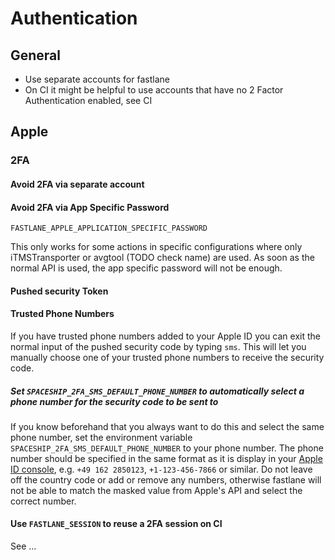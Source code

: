 # Authentication

## General

- Use separate accounts for fastlane
- On CI it might be helpful to use accounts that have no 2 Factor Authentication enabled, see CI

## Apple

### 2FA


#### Avoid 2FA via separate account

#### Avoid 2FA via App Specific Password

`FASTLANE_APPLE_APPLICATION_SPECIFIC_PASSWORD`

This only works for some actions in specific configurations where only iTMSTransporter or avgtool (TODO check name) are used. As soon as the normal API is used, the app specific password will not be enough.

#### Pushed security Token



#### Trusted Phone Numbers

If you have trusted phone numbers added to your Apple ID you can exit the normal input of the pushed security code by typing `sms`. This will let you manually choose one of your trusted phone numbers to receive the security code. 


##### Set `SPACESHIP_2FA_SMS_DEFAULT_PHONE_NUMBER` to automatically select a phone number for the security code to be sent to

If you know beforehand that you always want to do this and select the same phone number, set the environment variable `SPACESHIP_2FA_SMS_DEFAULT_PHONE_NUMBER` to your phone number. The phone number should be specified in the same format as it is display in your [Apple ID console](https://appleid.apple.com/), e.g. `+49 162 2850123`, `+1-123-456-7866` or similar. Do not leave off the country code or add or remove any numbers, otherwise fastlane will not be able to match the masked value from Apple's API and select the correct number.

#### Use `FASTLANE_SESSION` to reuse a 2FA session on CI

See ...
